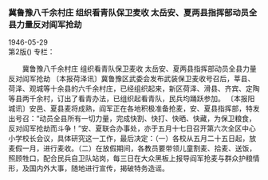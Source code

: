 ### 冀鲁豫八千余村庄  组织看青队保卫麦收  太岳安、夏两县指挥部动员全县力量反对阎军抢劫  

1946-05-29  
第2版()
专栏：

　　冀鲁豫八千余村庄
    组织看青队保卫麦收
    太岳安、夏两县指挥部动员全县力量反对阎军抢劫
    〔本报荷泽讯〕冀鲁豫区武委会发布武装保卫麦收号召后，莘县、荷泽、观城等十余县的六千余村庄，已经组织起来，新区荷泽、滑县、齐宾、定陶等县两千余村，订出了看青办法，已组织起看青队，民兵均踊跃参加。
    〔本报阳城讯〕安邑、夏县麦将成熟，阎军正在各地积极准备抢麦，安、夏县指挥部，特发出号召：“动员全县所有一切力量，完成快割、快打、快晒、快藏，为保卫粮食，反对阎军抢劫而斗争！”安、夏联合办事处，亦于五月十七日召开第六次全区中心小学校长会议，具体研究这一工作，最后决定：（一）各校从五月二十五日起，放麦假一月，进行麦收。（二）在放假期间，各教员要带领儿童割麦、拾麦、送饭，照顾牲口，配合民兵自卫队站岗，每三日在大众黑板上报导阎军抢麦与群众护粮情形，及国内外大事，随地进行宣传，揭破特务造谣。  
